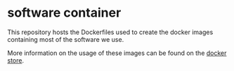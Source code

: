 # software container

This repository hosts the Dockerfiles used to create the docker images containing most of the software we use.

More information on the usage of these images can be found on the [docker store](https://store.docker.com/community/images/mpgagebioinformatics/bioinformatics_software).
